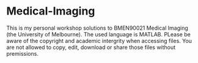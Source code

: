 # Medical-Imaging

This is my personal workshop solutions to BMEN90021 Medical Imaging (the University of Melbourne).
The used language is MATLAB.
PLease be aware of the copyright and academic intergrity when accessing files.
You are not allowed to copy, edit, download or share those files without premissions. 
